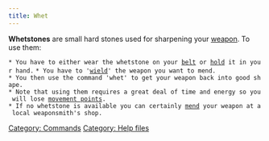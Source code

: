 ```yaml
---
title: Whet
---
```


**Whetstones** are small hard stones used for sharpening your
[weapon](weapon "wikilink"). To use them:

`* You have to either wear the whetstone on your `[`belt`](belt "wikilink")` or `[`hold`](hold "wikilink")` it in your hand.`
`* You have to '`[`wield`](wield "wikilink")`' the weapon you want to mend.`
`* You then use the command 'whet' to get your weapon back into good shape.`
`* Note that using them requires a great deal of time and energy so you will lose `[`movement points`](movement_points "wikilink")`.`
`* If no whetstone is available you can certainly `[`mend`](mend "wikilink")` your weapon at a local weaponsmith's shop.`

[Category: Commands](Category:_Commands "wikilink") [Category: Help
files](Category:_Help_files "wikilink")